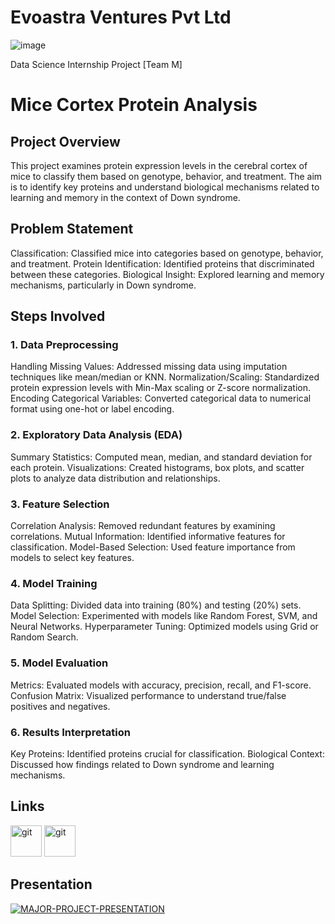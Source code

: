 # Evoastra Ventures Pvt Ltd
![image](https://github.com/user-attachments/assets/af86c526-71ba-41e9-9cc1-7d0adc66ac3f)

Data Science Internship Project [Team M]

# Mice Cortex Protein Analysis 
## Project Overview
This project examines protein expression levels in the cerebral cortex of mice to classify them based on genotype, behavior, and treatment. The aim is to identify key proteins and understand biological mechanisms related to learning and memory in the context of Down syndrome.

## Problem Statement
Classification: Classified mice into categories based on genotype, behavior, and treatment.
Protein Identification: Identified proteins that discriminated between these categories.
Biological Insight: Explored learning and memory mechanisms, particularly in Down syndrome.
## Steps Involved
### 1. Data Preprocessing
Handling Missing Values: Addressed missing data using imputation techniques like mean/median or KNN.
Normalization/Scaling: Standardized protein expression levels with Min-Max scaling or Z-score normalization.
Encoding Categorical Variables: Converted categorical data to numerical format using one-hot or label encoding.
### 2. Exploratory Data Analysis (EDA)
Summary Statistics: Computed mean, median, and standard deviation for each protein.
Visualizations: Created histograms, box plots, and scatter plots to analyze data distribution and relationships.
### 3. Feature Selection
Correlation Analysis: Removed redundant features by examining correlations.
Mutual Information: Identified informative features for classification.
Model-Based Selection: Used feature importance from models to select key features.
### 4. Model Training
Data Splitting: Divided data into training (80%) and testing (20%) sets.
Model Selection: Experimented with models like Random Forest, SVM, and Neural Networks.
Hyperparameter Tuning: Optimized models using Grid or Random Search.
### 5. Model Evaluation
Metrics: Evaluated models with accuracy, precision, recall, and F1-score.
Confusion Matrix: Visualized performance to understand true/false positives and negatives.
### 6. Results Interpretation
Key Proteins: Identified proteins crucial for classification.
Biological Context: Discussed how findings related to Down syndrome and learning mechanisms.
## Links
<a href="https://colab.research.google.com/drive/1SEi4NanKaepAx5K1-eJG-GEOulNSPBwK?usp=sharing" target="_blank" rel="noreferrer"> 
    <img src="https://www.vectorlogo.zone/logos/jupyter/jupyter-icon.svg" alt="git" width="50" height="50"/></a> 
<a href="https://github.com/user-attachments/files/16403028/Project.Report.2.Team.M.1.docx" target="_blank" rel="noreferrer"> 
    <img src="https://www.vectorlogo.zone/logos/filemaker/filemaker-icon.svg" alt="git" width="50" height="50"/></a>

## Presentation
<noscript><a href='https://www.canva.com/design/DAGLUd7yfsc/8YWaFNn7ZsHFBlwYT31O2Q/view?utm_content=DAGLUd7yfsc&utm_campaign=designshare&utm_medium=link&utm_source=editor
'><img alt='MAJOR-PROJECT-PRESENTATION' src='https://github.com/user-attachments/assets/f72617f5-ea7a-48d3-8cc4-a579fb63671a' style='border: none' /></a></noscript>
